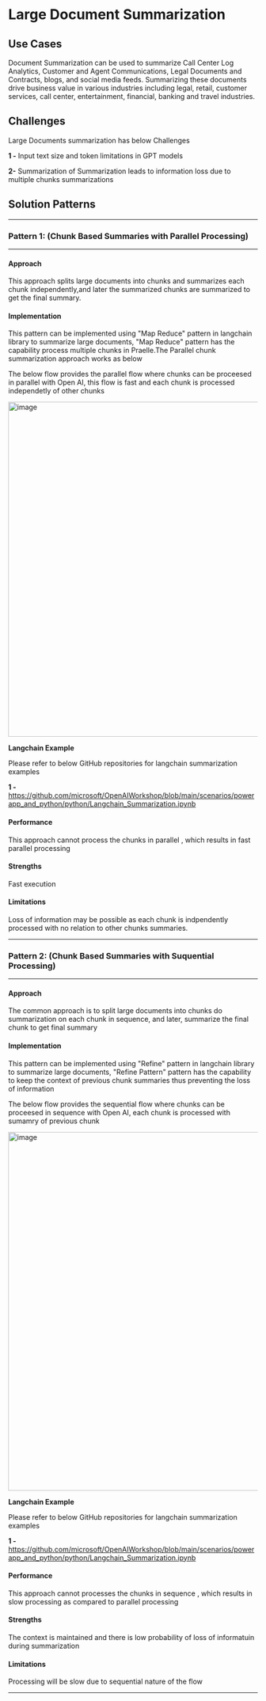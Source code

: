 
# Large Document Summarization

## Use Cases

Document Summarization can be used to summarize Call Center Log Analytics, Customer and Agent Communications, Legal Documents and Contracts, blogs, and social media feeds. Summarizing these documents drive business value in various industries including legal, retail, customer services, call center, entertainment, financial, banking and travel industries. 


## Challenges

Large Documents summarization has below Challenges

**1 -** Input text size and token limitations in GPT models 

**2-** Summarization of Summarization leads to information loss due to multiple chunks summarizations


## Solution Patterns

---
### Pattern 1: (Chunk Based Summaries with Parallel Processing)
---
#### Approach

This approach splits large documents into chunks and summarizes each chunk independently,and later the summarized chunks are summarized to get the final summary. 



 
#### Implementation

This pattern can be implemented using "Map Reduce" pattern in langchain library to summarize large documents, "Map Reduce" pattern has the capability process multiple chunks in Praelle.The Parallel chunk summarization approach works as below

The below flow provides the parallel flow where chunks can be proceesed in parallel with Open AI, this flow is fast and each chunk is processed independetly of other chunks

<img width="677" alt="image" src="https://github.com/microsoft/azure-openai-design-patterns/assets/50298139/d199bba2-5a91-4db3-af1a-4c9d6db73f25">



**Langchain Example**

Please refer to below GitHub repositories for langchain summarization examples 

**1 -** https://github.com/microsoft/OpenAIWorkshop/blob/main/scenarios/powerapp_and_python/python/Langchain_Summarization.ipynb 



#### Performance

This approach cannot process the chunks in parallel , which results in fast parallel processing 
#### Strengths

Fast execution  

#### Limitations

Loss of information may be possible as each chunk is indpendently processed with no relation to other chunks summaries.

---



### Pattern 2: (Chunk Based Summaries with Suquential Processing)
---
#### Approach

The common approach is to split large documents into chunks do summarization on each chunk in sequence, and later, summarize the final chunk to get final summary
 
#### Implementation

This pattern can be implemented using "Refine" pattern in langchain library to summarize large documents, "Refine Pattern" pattern has the capability to keep the context of previous chunk summaries thus preventing the loss of information

The below flow provides the sequential flow where chunks can be proceesed in sequence with Open AI, each chunk is processed with sumamry of previous chunk

<img width="725" alt="image" src="https://github.com/microsoft/azure-openai-design-patterns/assets/50298139/c6b22552-b5f9-44ed-b80e-c561dbd9678f">

**Langchain Example**

Please refer to below GitHub repositories for langchain summarization examples 

**1 -** https://github.com/microsoft/OpenAIWorkshop/blob/main/scenarios/powerapp_and_python/python/Langchain_Summarization.ipynb 



#### Performance

This approach cannot processes the chunks in sequence , which results in slow processing as compared to parallel processing 
#### Strengths

The context is maintained and there is low probability of loss of informatuin during summarization
#### Limitations

Processing will be slow due to sequential nature of the flow

---
